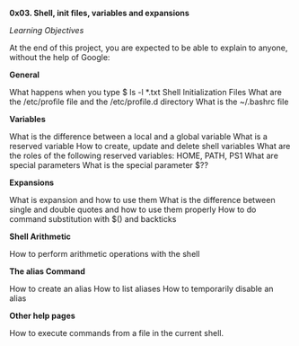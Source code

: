 **0x03. Shell, init files, variables and expansions**


_Learning Objectives_

At the end of this project, you are expected to be able to explain to anyone, without the help of Google:

**General**

What happens when you type $ ls -l *.txt
Shell Initialization Files
What are the /etc/profile file and the /etc/profile.d directory
What is the ~/.bashrc file

**Variables**

What is the difference between a local and a global variable
What is a reserved variable
How to create, update and delete shell variables
What are the roles of the following reserved variables: HOME, PATH, PS1
What are special parameters
What is the special parameter $??

**Expansions**

What is expansion and how to use them
What is the difference between single and double quotes and how to use them properly
How to do command substitution with $() and backticks

**Shell Arithmetic**

How to perform arithmetic operations with the shell

**The alias Command**

How to create an alias
How to list aliases
How to temporarily disable an alias

**Other help pages**

How to execute commands from a file in the current shell.
